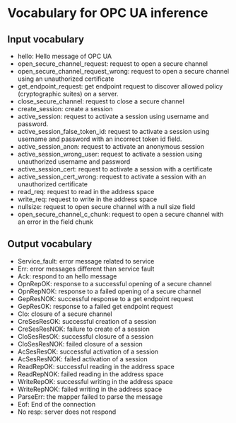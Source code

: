 # Vocabulary for OPC UA inference

## Input vocabulary

- hello: Hello message of OPC UA
- open\_secure\_channel\_request: request to open a secure channel
- open\_secure\_channel\_request\_wrong: request to open a secure channel using an unauthorized certificate
- get\_endpoint\_request: get endpoint request to discover allowed policy (cryptographic suites) on a server.
- close\_secure\_channel: request to close a secure channel
- create\_session: create a session
- active\_session: request to activate a session using username and password.
- active\_session\_false\_token\_id: request to activate a session using username and password with an incorrect token id field.
- active\_session\_anon: request to activate an anonymous session 
- active\_session\_wrong\_user: request to activate a session using unauthorized username and password
- active\_session\_cert: request to activate a session with a certificate
- active\_session\_cert\_wrong: request to activate a session with an unauthorized certificate
- read\_req: request to read in the address space
- write\_req: request to write in the address space
- nullsize: request to open secure channel with a null size field
- open\_secure\_channel\_c\_chunk: request to open a secure channel with an error in the field chunk

## Output vocabulary

- Service\_fault: error message related to service
- Err: error messages different than service fault
- Ack: respond to an hello message
- OpnRepOK: response to a successful opening of a secure channel
- OpnRepNOK: response to a failed opening of a secure channel
- GepResNOK: successful response to a get endpoint request
- GepResOK: response to a failed get endpoint request
- Clo: closure of a secure channel
- CreSesResOK: successful creation of a session
- CreSesResNOK: failure to create of a session
- CloSesResOK: successful closure of a session
- CloSesResNOK: failed closure of a session
- AcSesResOK: successful activation of a session
- AcSesResNOK: failed activation of a session
- ReadRepOK: successful reading in the address space
- ReadRepNOK: failed reading in the address space
- WriteRepOK: successful writing in the address space
- WriteRepNOK: failed writing in the address space
- ParseErr: the mapper failed to parse the message
- Eof: End of the connection
- No resp: server does not respond


